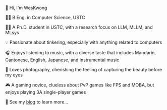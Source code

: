 👋 Hi, I'm WesKwong

👨‍💻 B.Eng. in Computer Science, USTC

🏃‍➡️ A Ph.D. student in USTC, with a research focus on LLM, MLLM, and MLsys

💡 Passionate about tinkering, especially with anything related to computers

🎧 Enjoys listening to music, with a diverse taste that includes Mandarin, Cantonese, English, Japanese, and instrumental music

📸 Loves photography, cherishing the feeling of capturing the beauty before my eyes

🎮 A gaming novice, clueless about PvP games like FPS and MOBA, but enjoys playing 3A single-player games

👀 See my [blog](http://blog.weskwong.tech/index.php/about.html) to learn more...
<!---
WesWeei/WesWeei is a ✨ special ✨ repository because its `README.md` (this file) appears on your GitHub profile.
You can click the Preview link to take a look at your changes.
--->
